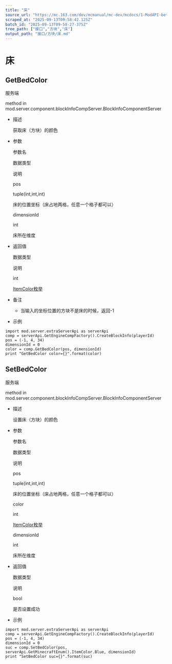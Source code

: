```yaml
---
title: "床"
source_url: "https://mc.163.com/dev/mcmanual/mc-dev/mcdocs/1-ModAPI-beta/%E6%8E%A5%E5%8F%A3/%E6%96%B9%E5%9D%97/%E5%BA%8A.html?catalog=1"
scraped_at: "2025-09-13T09:58:42.125Z"
batch_id: "2025-09-13T09-58-27-375Z"
tree_path: ["接口","方块","床"]
output_path: "接口/方块/床.md"
---
```


#  床

##  GetBedColor

服务端

method in mod.server.component.blockInfoCompServer.BlockInfoComponentServer

*   描述
    
    获取床（方块）的颜色
    
*   参数
    
    参数名
    
    数据类型
    
    说明
    
    pos
    
    tuple(int,int,int)
    
    床的位置坐标（床占地两格，任意一个格子都可以）
    
    dimensionId
    
    int
    
    床所在维度
    
*   返回值
    
    数据类型
    
    说明
    
    int
    
    [ItemColor枚举](/dev/mcmanual/mc-dev/mcdocs/1-ModAPI-beta/枚举值/ItemColor.html)
    
*   备注
    
    *   当输入的坐标位置的方块不是床的时候，返回-1
*   示例
    

```
import mod.server.extraServerApi as serverApi
comp = serverApi.GetEngineCompFactory().CreateBlockInfo(playerId)
pos = (-1, 4, 34)
dimensionId = 0
color = comp.GetBedColor(pos, dimensionId)
print "GetBedColor color={}".format(color)

```

##  SetBedColor

服务端

method in mod.server.component.blockInfoCompServer.BlockInfoComponentServer

*   描述
    
    设置床（方块）的颜色
    
*   参数
    
    参数名
    
    数据类型
    
    说明
    
    pos
    
    tuple(int,int,int)
    
    床的位置坐标（床占地两格，任意一个格子都可以）
    
    color
    
    int
    
    [ItemColor枚举](/dev/mcmanual/mc-dev/mcdocs/1-ModAPI-beta/枚举值/ItemColor.html)
    
    dimensionId
    
    int
    
    床所在维度
    
*   返回值
    
    数据类型
    
    说明
    
    bool
    
    是否设置成功
    
*   示例
    

```
import mod.server.extraServerApi as serverApi
comp = serverApi.GetEngineCompFactory().CreateBlockInfo(playerId)
pos = (-1, 4, 34)
dimensionId = 0
suc = comp.SetBedColor(pos, serverApi.GetMinecraftEnum().ItemColor.Blue, dimensionId)
print "SetBedColor suc={}".format(suc)

```